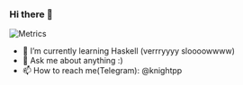 ### Hi there 👋
![Metrics](https://metrics.lecoq.io/knightpp)

- 🌱 I’m currently learning Haskell (verrryyyy sloooowwww)
- 💬 Ask me about anything :)
- 📫 How to reach me(Telegram): @knightpp 
